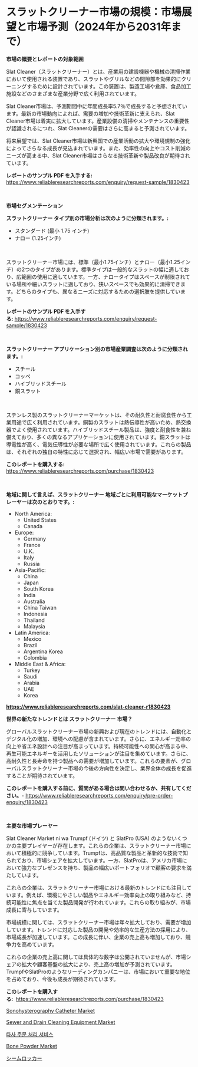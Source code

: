<p><h1>スラットクリーナー市場の規模：市場展望と市場予測（2024年から2031年まで）</h1></p><p><strong>市場の概要とレポートの対象範囲</strong></p>
<p><p>Slat Cleaner（スラットクリーナー）とは、産業用の建設機器や機械の清掃作業において使用される装置であり、スラットやグリルなどの間隙部を効果的にクリーニングするために設計されています。この装置は、製造工場や倉庫、食品加工施設などのさまざまな産業分野で広く利用されています。</p><p>Slat Cleaner市場は、予測期間中に年間成長率5.7％で成長すると予想されています。最新の市場動向によれば、需要の増加や技術革新に支えられ、Slat Cleaner市場は着実に拡大しています。産業設備の清掃やメンテナンスの重要性が認識されるにつれ、Slat Cleanerの需要はさらに高まると予測されています。</p><p>将来展望では、Slat Cleaner市場は新興国での産業活動の拡大や環境規制の強化によってさらなる成長が見込まれています。また、効率性の向上やコスト削減のニーズが高まる中、Slat Cleaner市場はさらなる技術革新や製品改良が期待されています。</p></p>
<p><strong>レポートのサンプル PDF を入手する:</strong> <a href="https://www.reliableresearchreports.com/enquiry/request-sample/1830423">https://www.reliableresearchreports.com/enquiry/request-sample/1830423</a></p>
<p>&nbsp;</p>
<p><strong>市場セグメンテーション</strong></p>
<p><strong>スラットクリーナー タイプ別の市場分析は次のように分類されます。:</strong></p>
<p><ul><li>スタンダード (最小 1.75 インチ) </li><li>ナロー (1.25インチ)</li></ul></p>
<p>&nbsp;</p>
<p><p>スラットクリーナー市場には、標準（最小1.75インチ）とナロー（最小1.25インチ）の2つのタイプがあります。標準タイプは一般的なスラットの幅に適しており、広範囲の使用に適しています。一方、ナロータイプはスペースが制限されている場所や細いスラットに適しており、狭いスペースでも効果的に清掃できます。どちらのタイプも、異なるニーズに対応するための選択肢を提供しています。</p></p>
<p><strong>レポートのサンプル PDF を入手する:</strong>&nbsp;<a href="https://www.reliableresearchreports.com/enquiry/request-sample/1830423">https://www.reliableresearchreports.com/enquiry/request-sample/1830423</a></p>
<p>&nbsp;</p>
<p><strong> スラットクリーナー アプリケーション別の市場産業調査は次のように分類されます。:</strong></p>
<p><ul><li>スチール</li><li>コッペ</li><li>ハイブリッドスチール</li><li>銅スラット</li></ul></p>
<p>&nbsp;</p>
<p><p>ステンレス製のスラットクリーナーマーケットは、その耐久性と耐腐食性から工業用途で広く利用されています。銅製のスラットは熱伝導性が高いため、熱交換器でよく使用されています。ハイブリッドスチール製品は、強度と耐食性を兼ね備えており、多くの異なるアプリケーションに使用されています。銅スラットは導電性が高く、電気伝導性が必要な場所で広く使用されています。これらの製品は、それぞれの独自の特性に応じて選択され、幅広い市場で需要があります。</p></p>
<p><strong>このレポートを購入する:</strong>&nbsp; <a href="https://www.reliableresearchreports.com/purchase/1830423">https://www.reliableresearchreports.com/purchase/1830423</a></p>
<p>&nbsp;</p>
<p><strong>地域に関して言えば、スラットクリーナー 地域ごとに利用可能なマーケットプレーヤーは次のとおりです。:</strong></p>
<p><ul>
    <li>
        North America:
        <ul>
            <li>United States</li>
            <li>Canada</li>
        </ul>
    </li>
    <li>
        Europe:
        <ul>
            <li>Germany</li>
            <li>France</li>
            <li>U.K.</li>
            <li>Italy</li>
            <li>Russia</li>
        </ul>
    </li>
    <li>
        Asia-Pacific:
        <ul>
            <li>China</li>
            <li>Japan</li>
            <li>South Korea</li>
            <li>India</li>
            <li>Australia</li>
            <li>China Taiwan</li>
            <li>Indonesia</li>
            <li>Thailand</li>
            <li>Malaysia</li>
        </ul>
    </li>
    <li>
        Latin America:
        <ul>
            <li>Mexico</li>
            <li>Brazil</li>
            <li>Argentina Korea</li>
            <li>Colombia</li>
        </ul>
    </li>
    <li>
        Middle East & Africa:
        <ul>
            <li>Turkey</li>
            <li>Saudi</li>
            <li>Arabia</li>
            <li>UAE</li>
            <li>Korea</li>
        </ul>
    </li>
    </ul></p>
<p><strong><a href="https://www.reliableresearchreports.com/slat-cleaner-r1830423">https://www.reliableresearchreports.com/slat-cleaner-r1830423</a></strong>&nbsp;</p>
<p><strong>世界の新たなトレンドとは スラットクリーナー 市場？</strong></p>
<p><p>グローバルスラットクリーナー市場の新興および現在のトレンドには、自動化とデジタル化の増加、環境への配慮が含まれています。さらに、エネルギー効率の向上や省エネ設計への注目が高まっています。持続可能性への関心が高まる中、再生可能エネルギーを活用したソリューションが注目を集めています。さらに、高耐久性と長寿命を持つ製品への需要が増加しています。これらの要素が、グローバルスラットクリーナー市場の今後の方向性を決定し、業界全体の成長を促進することが期待されています。</p></p>
<p><strong>このレポートを購入する前に、質問がある場合は問い合わせるか、共有してください。</strong>- <a href="https://www.reliableresearchreports.com/enquiry/pre-order-enquiry/1830423">https://www.reliableresearchreports.com/enquiry/pre-order-enquiry/1830423</a></p>
<p>&nbsp;</p>
<p><strong>主要な市場プレーヤー</strong></p>
<p><p>Slat Cleaner Market ni wa Trumpf (ドイツ) と SlatPro (USA) のようないくつかの主要プレイヤーが存在します。これらの企業は、スラットクリーナー市場において積極的に競争しています。Trumpfは、高品質な製品と革新的な技術で知られており、市場シェアを拡大しています。一方、SlatProは、アメリカ市場において強力なプレゼンスを持ち、製品の幅広いポートフォリオで顧客の要求を満たしています。</p><p>これらの企業は、スラットクリーナー市場における最新のトレンドにも注目しています。例えば、環境にやさしい製品やエネルギー効率向上の取り組みなど、持続可能性に焦点を当てた製品開発が行われています。これらの取り組みが、市場成長に寄与しています。</p><p>市場規模に関しては、スラットクリーナー市場は年々拡大しており、需要が増加しています。トレンドに対応した製品の開発や効率的な生産方法の採用により、市場成長が加速しています。この成長に伴い、企業の売上高も増加しており、競争力を高めています。</p><p>これらの企業の売上高に関しては具体的な数字は公開されていませんが、市場シェアの拡大や顧客基盤の拡大により、売上高の増加が予測されています。TrumpfやSlatProのようなリーディングカンパニーは、市場において重要な地位を占めており、今後も成長が期待されています。</p></p>
<p><strong>このレポートを購入する:</strong>&nbsp;&nbsp;<a href="https://www.reliableresearchreports.com/purchase/1830423">https://www.reliableresearchreports.com/purchase/1830423</a></p>
<p><p><a href="https://sudsy-motorcycle-bbc.notion.site/Sonohysterography-Catheter-Market-Research-Report-Its-History-and-Forecast-2024-to-2031-872341bda00e4964b3bdd34fa1244ede">Sonohysterography Catheter Market</a></p><p><a href="https://view.publitas.com/reportprime-1/sewer-and-drain-cleaning-equipment-market-size-market-outlook-and-market-forecast-2024-to-2031/">Sewer and Drain Cleaning Equipment Market</a></p><p><a href="https://github.com/lzrvbyqzftro57/Market-Research-Report-List-1/blob/main/370616229851.md">타사 주문 처리 서비스</a></p><p><a href="https://issuu.com/reportprime-2/docs/bone-powder-market-size-2030.pptx">Bone Powder Market</a></p><p><a href="https://github.com/oqxogxyvqe90775/Market-Research-Report-List-1/blob/main/107946132744.md">シームロッカー</a></p></p>